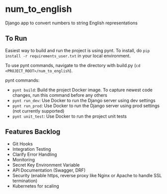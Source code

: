 # num_to_english
Django app to convert numbers to string English representations


## To Run
Easiest way to build and run the project is using pynt. To install, do `pip install -r requirements_user.txt` in your local environment.

To use pynt commands, navigate to the directory with build.py (`cd <PROJECT_ROOT>/num_to_english`).

pynt commands:
- `pynt build`: Build the project Docker image. To capture newest code changes, run this command before any others
- `pynt run_dev`: Use Docker to run the Django server using dev settings
- `pynt run_prod`: Use Docker to run the Django server using prod settings (not currently supported)
- `pynt unit_test`: Use Docker to run the project unit tests


## Features Backlog
- Git Hooks
- Integration Testing
- Clarify Error Handling
- Monitoring
- Secret Key Environment Variable
- API Documentation (Swagger, DRF)
- Security (enable https, reverse proxy like Nginx or Apache to handle SSL termination)
- Kubernetes for scaling
